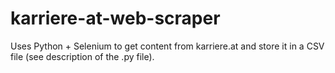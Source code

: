 # karriere-at-web-scraper
Uses Python + Selenium to get content from karriere.at and store it in a CSV file (see description of the .py file).
